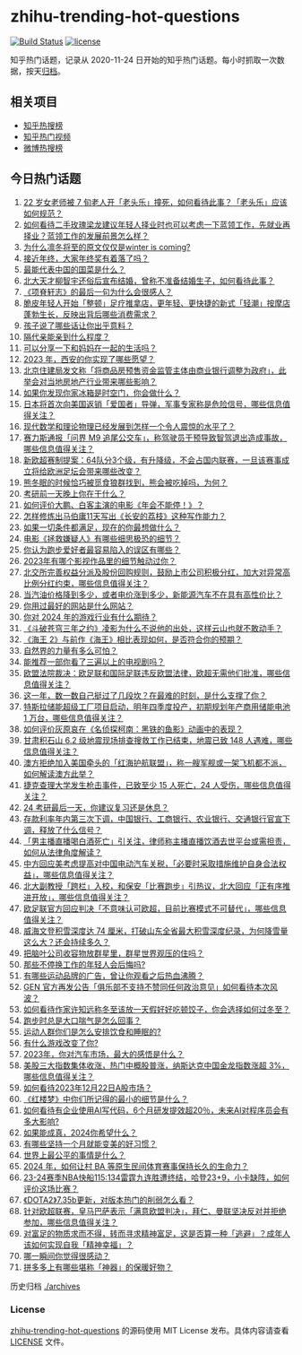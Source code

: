 # zhihu-trending-hot-questions

[![Build Status](https://github.com/justjavac/zhihu-trending-hot-questions/workflows/ci/badge.svg?branch=master)](https://github.com/justjavac/zhihu-trending-hot-questions/actions)
[![license](https://img.shields.io/github/license/justjavac/zhihu-trending-hot-questions)](https://github.com/justjavac/zhihu-trending-hot-questions/blob/master/LICENSE)

知乎热门话题，记录从 2020-11-24
日开始的知乎热门话题。每小时抓取一次数据，按天[归档](./archives)。

## 相关项目

- [知乎热搜榜](https://github.com/justjavac/zhihu-trending-top-search)
- [知乎热门视频](https://github.com/justjavac/zhihu-trending-hot-video)
- [微博热搜榜](https://github.com/justjavac/weibo-trending-hot-search)

## 今日热门话题

<!-- BEGIN -->
<!-- 最后更新时间 Sat Dec 23 2023 06:14:37 GMT+0800 (China Standard Time) -->

1. [22 岁女老师被 7 旬老人开「老头乐」撞死，如何看待此事？「老头乐」应该如何规范？](https://www.zhihu.com/question/636106797)
1. [如何看待二手玫瑰梁龙建议年轻人择业时也可以考虑一下蓝领工作，先就业再择业？蓝领工作的发展前景怎么样？](https://www.zhihu.com/question/636142569)
1. [为什么凛冬将至的原文仅仅是winter is coming?](https://www.zhihu.com/question/632562067)
1. [接近年终，大家年终奖有着落了吗？](https://www.zhihu.com/question/635572663)
1. [最能代表中国的国菜是什么？](https://www.zhihu.com/question/526246125)
1. [北大天才柳智宇还俗后宣布结婚，曾称不准备结婚生子，如何看待此事？](https://www.zhihu.com/question/636103636)
1. [《项脊轩志》的最后一句为什么会很感人？](https://www.zhihu.com/question/23853688)
1. [脆皮年轻人开始「整顿」足疗推拿店，更年轻、更快捷的新式「轻潮」按摩店蓬勃生长，反映出背后哪些消费需求？](https://www.zhihu.com/question/635894227)
1. [孩子说了哪些话让你出乎意料？](https://www.zhihu.com/question/589761725)
1. [隔代亲能亲到什么程度？](https://www.zhihu.com/question/350687673)
1. [可以分享一下和妈妈在一起的生活吗？](https://www.zhihu.com/question/629885745)
1. [2023 年，西安的你实现了哪些愿望？](https://www.zhihu.com/question/635023019)
1. [北京住建局发文称「将商品房预售资金监管主体由商业银行调整为政府」，此举会对当地房地产行业带来哪些影响？](https://www.zhihu.com/question/636124092)
1. [如果你发现你家冰箱是时空门，你会做什么？](https://www.zhihu.com/question/635927326)
1. [日本将首次向美国返销「爱国者」导弹，军事专家称是危险信号，哪些信息值得关注？](https://www.zhihu.com/question/636069293)
1. [现代数学和理论物理已经发展到怎样一个令人震惊的水平了？](https://www.zhihu.com/question/304611853)
1. [赛力斯通报「问界 M9 追尾公交车」，称驾驶员干预导致智驾退出造成事故，哪些信息值得关注？](https://www.zhihu.com/question/636087816)
1. [新欧超赛制提案：64队分3个级，有升降级，不会占国内联赛，一旦该赛事成立将给欧洲足坛会带来哪些改变？](https://www.zhihu.com/question/636001721)
1. [熊冬眠的时候恰巧被觅食狼群找到，熊会被吃掉吗，为何？](https://www.zhihu.com/question/635654712)
1. [考研前一天晚上你在干什么？](https://www.zhihu.com/question/635751305)
1. [如何评价大鹏、白客主演的电影《年会不能停！》？](https://www.zhihu.com/question/635323687)
1. [怎样修炼出马伯庸11天写出《长安的荔枝》这种写作能力？](https://www.zhihu.com/question/630021442)
1. [如果一切条件都满足，现在的你最想做什么？](https://www.zhihu.com/question/632723912)
1. [电影《拯救嫌疑人》有哪些细思极恐的细节？](https://www.zhihu.com/question/628495319)
1. [你认为跑步爱好者最容易陷入的误区有哪些？](https://www.zhihu.com/question/635464461)
1. [2023年有哪个影视作品里的细节触动过你？](https://www.zhihu.com/question/634975452)
1. [北交所完善权益分派及股份回购规则，鼓励上市公司积极分红，加大对异常高比例分红约束，哪些信息值得关注？](https://www.zhihu.com/question/636148944)
1. [当汽油价格降到多少，或者电价涨到多少，新能源汽车不在具有高性价比？](https://www.zhihu.com/question/635516824)
1. [你用过最好的网站是什么网站？](https://www.zhihu.com/question/301813619)
1. [你对 2024 年的游戏行业有什么期待？](https://www.zhihu.com/question/632325488)
1. [《斗破苍穹三年之约》凌影为什么不说他的出处，这样云山也就不敢动手？](https://www.zhihu.com/question/497574303)
1. [《海王 2》与前作《海王》相比表现如何，是否符合你的预期？](https://www.zhihu.com/question/635631450)
1. [自然界的力量有多么可怕？](https://www.zhihu.com/question/303685444)
1. [能推荐一部你看了三遍以上的电视剧吗？](https://www.zhihu.com/question/628728219)
1. [欧盟法院裁决：欧足联和国际足联违反欧盟法律，欧超无需他们批准，哪些信息值得关注？](https://www.zhihu.com/question/636000258)
1. [这一年，数一数自己挺过了几段坎？在最难的时刻，是什么支撑了你？](https://www.zhihu.com/question/632310899)
1. [特斯拉储能超级工厂项目启动，明年四季度投产，初期规划年产商用储能电池 1 万台，哪些信息值得关注？](https://www.zhihu.com/question/636122354)
1. [如何评价灰原哀在《名侦探柯南：黑铁的鱼影》动画中的表现？](https://www.zhihu.com/question/632065288)
1. [甘肃积石山 6.2 级地震现场排查搜救工作已结束，地震已致 148 人遇难，哪些信息值得关注？](https://www.zhihu.com/question/636126128)
1. [澳方拒绝加入美国牵头的「红海护航联盟」，称一艘军舰或一架飞机都不派，如何解读澳方此举？](https://www.zhihu.com/question/636059762)
1. [捷克查理大学发生枪击事件，已致至少 15 人死亡，24 人受伤，哪些信息值得关注？](https://www.zhihu.com/question/636059870)
1. [24 考研最后一天，你建议复习还是休息？](https://www.zhihu.com/question/634447982)
1. [存款利率年内第三次下调，中国银行、工商银行、农业银行、交通银行官宣下调，释放了什么信号？](https://www.zhihu.com/question/636027329)
1. [「男主播直播喝白酒死亡」引关注，律师称主播直播饮酒去世平台或需担责，如何从法律角度解读？](https://www.zhihu.com/question/635953655)
1. [中方回应美考虑提高对中国电动汽车关税，「必要时采取措施维护自身合法权益」，哪些信息值得关注？](https://www.zhihu.com/question/635950413)
1. [北大副教授「跨栏」入校，和保安「比赛跑步」引热议，北大回应「正有序推进开放」，哪些信息值得关注？](https://www.zhihu.com/question/635960808)
1. [欧足联官方回应判决「不意味认可欧超，目前比赛模式不可替代」，哪些信息值得关注？](https://www.zhihu.com/question/636002039)
1. [威海文登积雪深度达 74 厘米，打破山东全省最大积雪深度纪录，为何降雪量这么大？还会持续多久？](https://www.zhihu.com/question/636115716)
1. [把脑叶公司收容物放群星里，群星世界观压的住吗？](https://www.zhihu.com/question/631968900)
1. [那些不停换工作的年轻人会后悔吗?](https://www.zhihu.com/question/634432704)
1. [有哪些运动品牌的广告，曾让你观看之后热血沸腾？](https://www.zhihu.com/question/634060308)
1. [GEN 官方再发公告「俱乐部不支持不赞同任何政治意见」如何看待本次风波？](https://www.zhihu.com/question/636062504)
1. [如何看待作家许知远称冬至该放一天假好好吃顿饺子，你会选择如何过冬至？](https://www.zhihu.com/question/636116307)
1. [跑步时总是大口喘气是怎么回事？](https://www.zhihu.com/question/634623337)
1. [运动人群你们是怎么安排饮食和睡眠的?](https://www.zhihu.com/question/635708829)
1. [有什么游戏改变了你?](https://www.zhihu.com/question/634645616)
1. [2023年，你对汽车市场，最大的感悟是什么？](https://www.zhihu.com/question/634153181)
1. [美股三大指数集体收涨，热门中概股普涨，纳斯达克中国金龙指数涨超 3%，哪些信息值得关注？](https://www.zhihu.com/question/636059867)
1. [如何看待2023年12月22日A股市场？](https://www.zhihu.com/question/636062936)
1. [《红楼梦》中你们所记得的最小的细节是什么？](https://www.zhihu.com/question/39926189)
1. [如何看待有企业使用AI写代码，6个月研发提效超20％，未来AI对程序员会有多大影响?](https://www.zhihu.com/question/636089523)
1. [如果能成真，2024你希望什么？](https://www.zhihu.com/question/635150480)
1. [有哪些坚持一个月就能变美的好习惯？](https://www.zhihu.com/question/632642135)
1. [世界上最公平的事情是什么？](https://www.zhihu.com/question/630774354)
1. [2024 年，如何让村 BA 等原生民间体育赛事保持长久的生命力？](https://www.zhihu.com/question/635301402)
1. [23-24赛季NBA快船115:134雷霆九连胜遭终结，哈登23+9，小卡缺阵，如何评价这场比赛？](https://www.zhihu.com/question/636062893)
1. [《DOTA2》7.35b更新，对版本热门的削弱怎么看？](https://www.zhihu.com/question/636062583)
1. [针对欧超联赛，皇马巴萨表示「满意欧盟判决」，拜仁、曼联坚决反对并拒绝参加，哪些信息值得关注？](https://www.zhihu.com/question/636001231)
1. [对富足的物质求而不得，转而寻求精神富足，这是否算一种「逃避」？成年人该如何实现自我「精神幸福」？](https://www.zhihu.com/question/633251871)
1. [哪一瞬间你觉得很感动？](https://www.zhihu.com/question/66356907)
1. [拼多多上有哪些堪称「神器」的保暖好物？](https://www.zhihu.com/question/635923396)

<!-- END -->

历史归档 [./archives](./archives)

### License

[zhihu-trending-hot-questions](https://github.com/justjavac/zhihu-trending-hot-questions)
的源码使用 MIT License 发布。具体内容请查看 [LICENSE](./LICENSE) 文件。
